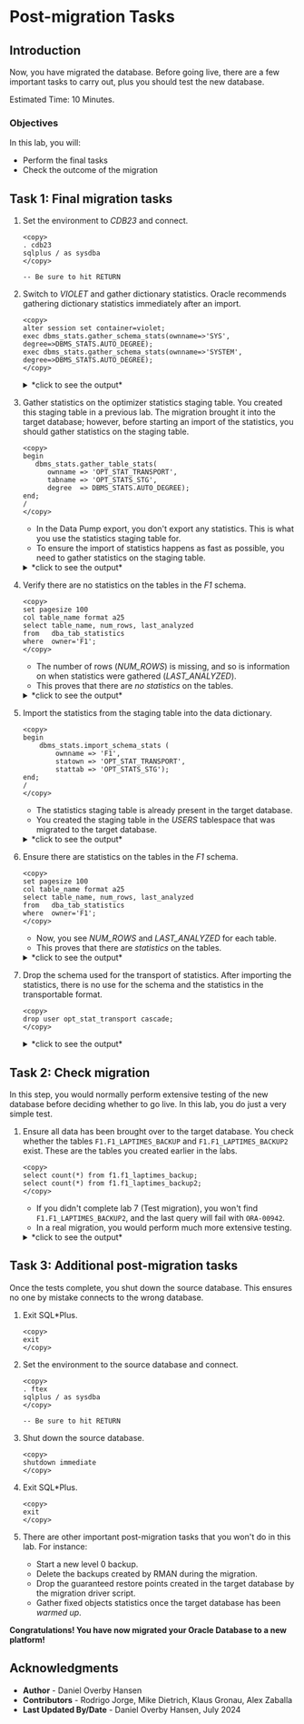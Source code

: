 # Post-migration Tasks

## Introduction

Now, you have migrated the database. Before going live, there are a few important tasks to carry out, plus you should test the new database. 

Estimated Time: 10 Minutes.

### Objectives

In this lab, you will:

* Perform the final tasks
* Check the outcome of the migration 

## Task 1: Final migration tasks

1. Set the environment to *CDB23* and connect.

    ```
    <copy>
    . cdb23
    sqlplus / as sysdba
    </copy>

    -- Be sure to hit RETURN
    ```

2. Switch to *VIOLET* and gather dictionary statistics. Oracle recommends gathering dictionary statistics immediately after an import.

    ```
    <copy>
    alter session set container=violet;
    exec dbms_stats.gather_schema_stats(ownname=>'SYS', degree=>DBMS_STATS.AUTO_DEGREE);
    exec dbms_stats.gather_schema_stats(ownname=>'SYSTEM', degree=>DBMS_STATS.AUTO_DEGREE);
    </copy>
    ```

    <details>
    <summary>*click to see the output*</summary>
    ``` text
    SQL> alter session set container=violet;

    Session altered.

    SQL> exec dbms_stats.gather_schema_stats(ownname=>'SYS', degree=>DBMS_STATS.AUTO_DEGREE);

    PL/SQL procedure successfully completed.

    SQL> exec dbms_stats.gather_schema_stats(ownname=>'SYSTEM', degree=>DBMS_STATS.AUTO_DEGREE);

    PL/SQL procedure successfully completed.
    ```
    </details>

3. Gather statistics on the optimizer statistics staging table. You created this staging table in a previous lab. The migration brought it into the target database; however, before starting an import of the statistics, you should gather statistics on the staging table. 

    ```
    <copy>
    begin
       dbms_stats.gather_table_stats(
          ownname => 'OPT_STAT_TRANSPORT', 
          tabname => 'OPT_STATS_STG', 
          degree  => DBMS_STATS.AUTO_DEGREE);
    end;
    /
    </copy>
    ```

    * In the Data Pump export, you don't export any statistics. This is what you use the statistics staging table for. 
    * To ensure the import of statistics happens as fast as possible, you need to gather statistics on the staging table.

    <details>
    <summary>*click to see the output*</summary>
    ``` text
    SQL> begin
        dbms_stats.gather_table_stats(
            ownname => 'SYS',
            tabname => 'TAB$',
            degree  => DBMS_STATS.AUTO_DEGREE);
    end;
    /
      2    3    4    5    6    7
    
    PL/SQL procedure successfully completed.
    ```
    </details>

4. Verify there are no statistics on the tables in the *F1* schema.

    ```
    <copy>
    set pagesize 100
    col table_name format a25
    select table_name, num_rows, last_analyzed 
    from   dba_tab_statistics 
    where  owner='F1';
    </copy>
    ```

    * The number of rows (*NUM\_ROWS*) is missing, and so is information on when statistics were gathered (*LAST\_ANALYZED*).
    * This proves that there are *no statistics* on the tables.

    <details>
    <summary>*click to see the output*</summary>
    ``` text
    SQL> set pagesize 100
    SQL> col table_name format a25
    SQL> select table_name, num_rows, last_analyzed 
         from   dba_tab_statistics 
         where  owner='F1';

    TABLE_NAME                NUM_ROWS   LAST_ANALYZED
    ------------------------- ---------- ------------------
    F1_RACES
    F1_CONSTRUCTORRESULTS
    F1_CIRCUITS
    F1_DRIVERS
    F1_STATUS
    F1_PITSTOPS
    F1_CONSTRUCTORS
    F1_DRIVERSTANDINGS
    F1_CONSTRUCTORSTANDINGS
    F1_SPRINTRESULTS
    F1_LAPTIMES
    F1_RESULTS
    F1_LAPTIMES_BACKUP
    F1_QUALIFYING
    F1_SEASONS
    
    15 rows selected.         
    ```
    </details>

5. Import the statistics from the staging table into the data dictionary. 

    ```
    <copy>
    begin
        dbms_stats.import_schema_stats ( 
            ownname => 'F1',
            statown => 'OPT_STAT_TRANSPORT',
            stattab => 'OPT_STATS_STG');
    end;
    /
    </copy>
    ```

    * The statistics staging table is already present in the target database.
    * You created the staging table in the *USERS* tablespace that was migrated to the target database.

    <details>
    <summary>*click to see the output*</summary>
    ``` text
    SQL> begin
        dbms_stats.import_schema_stats (
            ownname => 'F1',
            statown => 'OPT_STAT_TRANSPORT',
            stattab => 'OPT_STATS_STG');
    end;
    /  
    
    PL/SQL procedure successfully completed.    
    ```
    </details>    

6. Ensure there are statistics on the tables in the *F1* schema.

    ```
    <copy>
    set pagesize 100
    col table_name format a25
    select table_name, num_rows, last_analyzed 
    from   dba_tab_statistics 
    where  owner='F1';
    </copy>
    ```

    * Now, you see *NUM\_ROWS* and *LAST\_ANALYZED* for each table.
    * This proves that there are *statistics* on the tables.

    <details>
    <summary>*click to see the output*</summary>
    ``` text
    SQL> set pagesize 100
    SQL> col table_name format a25
    SQL> select table_name, num_rows, last_analyzed 
         from   dba_tab_statistics 
         where  owner='F1';

    TABLE_NAME                NUM_ROWS   LAST_ANALYZED
    ------------------------- ---------- ------------------
    F1_RACES                  1125       02-JUL-24
    F1_CONSTRUCTORRESULTS     12465      02-JUL-24
    F1_CIRCUITS               77         02-JUL-24
    F1_DRIVERS                859        02-JUL-24
    F1_STATUS                 139        02-JUL-24
    F1_PITSTOPS               10793      02-JUL-24
    F1_CONSTRUCTORS           212        02-JUL-24
    F1_DRIVERSTANDINGS        34511      02-JUL-24
    F1_CONSTRUCTORSTANDINGS   13231      02-JUL-24
    F1_SPRINTRESULTS          280        02-JUL-24
    F1_LAPTIMES               571047     02-JUL-24
    F1_RESULTS                26439      02-JUL-24
    F1_LAPTIMES_BACKUP        571047     02-JUL-24
    F1_QUALIFYING             10174      02-JUL-24
    F1_SEASONS                75         02-JUL-24
    
    15 rows selected.         
    ```
    </details>

7. Drop the schema used for the transport of statistics. After importing the statistics, there is no use for the schema and the statistics in the transportable format. 

    ```
    <copy>
    drop user opt_stat_transport cascade;
    </copy>
    ```

    <details>
    <summary>*click to see the output*</summary>
    ``` text
    SQL> drop user opt_stat_transport cascade;
    
    User dropped.
    ```
    </details>

## Task 2: Check migration

In this step, you would normally perform extensive testing of the new database before deciding whether to go live. In this lab, you do just a very simple test.

1. Ensure all data has been brought over to the target database. You check whether the tables `F1.F1_LAPTIMES_BACKUP` and `F1.F1_LAPTIMES_BACKUP2` exist. These are the tables you created earlier in the labs.

    ```
    <copy>
    select count(*) from f1.f1_laptimes_backup;
    select count(*) from f1.f1_laptimes_backup2;
    </copy>
    ```

    * If you didn't complete lab 7 (Test migration), you won't find `F1.F1_LAPTIMES_BACKUP2`, and the last query will fail with `ORA-00942`.
    * In a real migration, you would perform much more extensive testing. 

    <details>
    <summary>*click to see the output*</summary>
    ``` text
    SQL> select count(*) from f1.f1_laptimes_backup;
    
      COUNT(*)
    ----------
        571047
            
    SQL> select count(*) from f1.f1_laptimes_backup2;
    
      COUNT(*)
    ----------
        571047
    ```
    </details>

## Task 3: Additional post-migration tasks

Once the tests complete, you shut down the source database. This ensures no one by mistake connects to the wrong database.

1. Exit SQL*Plus.

    ```
    <copy>
    exit
    </copy>
    ```

2. Set the environment to the source database and connect.

    ```
    <copy>
    . ftex
    sqlplus / as sysdba
    </copy>

    -- Be sure to hit RETURN
    ```

3. Shut down the source database.

    ```
    <copy>
    shutdown immediate
    </copy>
    ```

4.  Exit SQL*Plus.

    ```
    <copy>
    exit
    </copy>
    ```

5. There are other important post-migration tasks that you won't do in this lab. For instance:
    * Start a new level 0 backup.
    * Delete the backups created by RMAN during the migration. 
    * Drop the guaranteed restore points created in the target database by the migration driver script. 
    * Gather fixed objects statistics once the target database has been *warmed up*. 

**Congratulations! You have now migrated your Oracle Database to a new platform!**

## Acknowledgments

* **Author** - Daniel Overby Hansen
* **Contributors** - Rodrigo Jorge, Mike Dietrich, Klaus Gronau, Alex Zaballa
* **Last Updated By/Date** - Daniel Overby Hansen, July 2024
